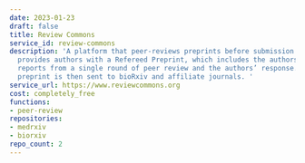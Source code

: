 ```yaml
---
date: 2023-01-23
draft: false
title: Review Commons
service_id: review-commons
description: 'A platform that peer-reviews preprints before submission to a journal,
  provides authors with a Refereed Preprint, which includes the authors’ manuscript,
  reports from a single round of peer review and the authors’ response. The refereed
  preprint is then sent to bioRxiv and affiliate journals. '
service_url: https://www.reviewcommons.org
cost: completely_free
functions:
- peer-review
repositories:
- medrxiv
- biorxiv
repo_count: 2
---
```



